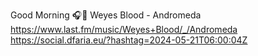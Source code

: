 Good Morning 🎧🎵 Weyes Blood - Andromeda  https://www.last.fm/music/Weyes+Blood/_/Andromeda https://social.dfaria.eu/?hashtag=2024-05-21T06:00:04Z